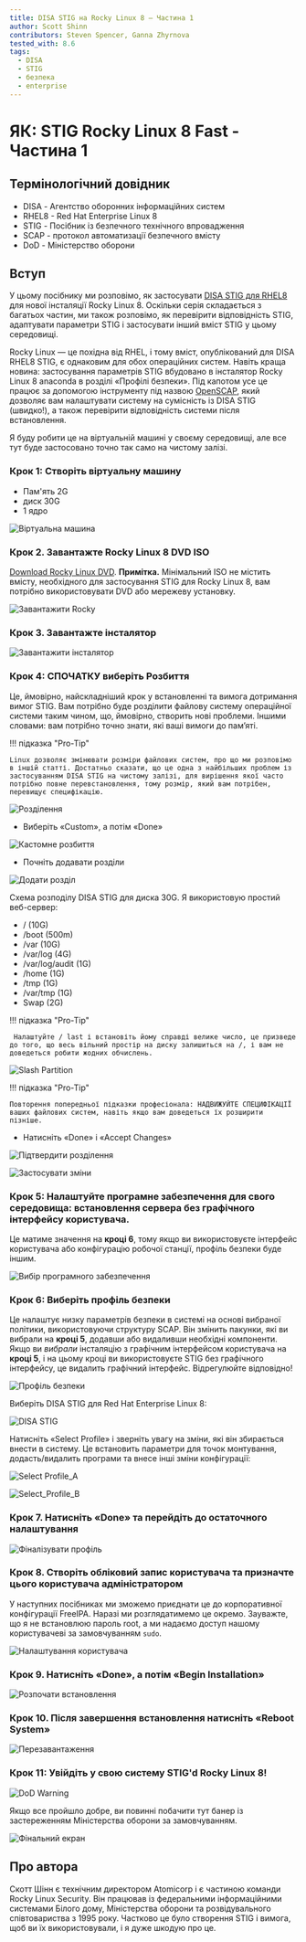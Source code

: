 ```yaml
---
title: DISA STIG на Rocky Linux 8 – Частина 1
author: Scott Shinn
contributors: Steven Spencer, Ganna Zhyrnova
tested_with: 8.6
tags:
  - DISA
  - STIG
  - безпека
  - enterprise
---
```


# ЯК: STIG Rocky Linux 8 Fast - Частина 1

## Термінологічний довідник

* DISA - Агентство оборонних інформаційних систем
* RHEL8 - Red Hat Enterprise Linux 8
* STIG - Посібник із безпечного технічного впровадження
* SCAP - протокол автоматизації безпечного вмісту
* DoD - Міністерство оборони

## Вступ

У цьому посібнику ми розповімо, як застосувати [DISA STIG для RHEL8](https://www.stigviewer.com/stig/red_hat_enterprise_linux_8/) для нової інсталяції Rocky Linux 8. Оскільки серія складається з багатьох частин, ми також розповімо, як перевірити відповідність STIG, адаптувати параметри STIG і застосувати інший вміст STIG у цьому середовищі.

Rocky Linux — це похідна від RHEL, і тому вміст, опублікований для DISA RHEL8 STIG, є однаковим для обох операційних систем.  Навіть краща новина: застосування параметрів STIG вбудовано в інсталятор Rocky Linux 8 anaconda в розділі «Профілі безпеки».  Під капотом усе це працює за допомогою інструменту під назвою [OpenSCAP](https://www.open-scap.org/), який дозволяє вам налаштувати систему на сумісність із DISA STIG (швидко!), а також перевірити відповідність системи після встановлення.

Я буду робити це на віртуальній машині у своєму середовищі, але все тут буде застосовано точно так само на чистому залізі.

### Крок 1: Створіть віртуальну машину

* Пам'ять 2G
* диск 30G
* 1 ядро

![Віртуальна машина](images/disa_stig_pt1_img1.jpg)

### Крок 2. Завантажте Rocky Linux 8 DVD ISO

[Download Rocky Linux DVD](https://download.rockylinux.org/pub/rocky/8/isos/x86_64/Rocky-8.6-x86_64-dvd1.iso).  **Примітка.** Мінімальний ISO не містить вмісту, необхідного для застосування STIG для Rocky Linux 8, вам потрібно використовувати DVD або мережеву установку.

![Завантажити Rocky](images/disa_stig_pt1_img2.jpg)

### Крок 3. Завантажте інсталятор

![Завантажити інсталятор](images/disa_stig_pt1_img3.jpg)

### Крок 4: СПОЧАТКУ виберіть Розбиття

Це, ймовірно, найскладніший крок у встановленні та вимога дотримання вимог STIG. Вам потрібно буде розділити файлову систему операційної системи таким чином, що, ймовірно, створить нові проблеми. Іншими словами: вам потрібно точно знати, які ваші вимоги до пам’яті.

!!! підказка "Pro-Tip"

    Linux дозволяє змінювати розміри файлових систем, про що ми розповімо в іншій статті. Достатньо сказати, що це одна з найбільших проблем із застосуванням DISA STIG на чистому залізі, для вирішення якої часто потрібно повне перевстановлення, тому розмір, який вам потрібен, перевищує специфікацію.

![Розділення](images/disa_stig_pt1_img4.jpg)

* Виберіть «Custom», а потім «Done»

![Кастомне розбиття](images/disa_stig_pt1_img5.jpg)

* Почніть додавати розділи

![Додати розділ](images/disa_stig_pt1_img6.jpg)

Схема розподілу DISA STIG для диска 30G. Я використовую простий веб-сервер:

* /  (10G)
* /boot (500m)
* /var (10G)
* /var/log (4G)
* /var/log/audit (1G)
* /home (1G)
* /tmp  (1G)
* /var/tmp (1G)
* Swap (2G)

!!! підказка "Pro-Tip"

     Налаштуйте / last і встановіть йому справді велике число, це призведе до того, що весь вільний простір на диску залишиться на /, і вам не доведеться робити жодних обчислень.

![Slash Partition](images/disa_stig_pt1_img7.jpg)

!!! підказка "Pro-Tip"

    Повторення попередньої підказки професіонала: НАДВИЖУЙТЕ СПЕЦИФІКАЦІЇ ваших файлових систем, навіть якщо вам доведеться їх розширити пізніше.

* Натисніть «Done» і «Accept Changes»

![Підтвердити розділення](images/disa_stig_pt1_img8.jpg)

![Застосувати зміни](images/disa_stig_pt1_img9.jpg)

### Крок 5: Налаштуйте програмне забезпечення для свого середовища: встановлення сервера без графічного інтерфейсу користувача.

Це матиме значення на **кроці 6**, тому якщо ви використовуєте інтерфейс користувача або конфігурацію робочої станції, профіль безпеки буде іншим.

![Вибір програмного забезпечення](images/disa_stig_pt1_img10.jpg)

### Крок 6: Виберіть профіль безпеки

Це налаштує низку параметрів безпеки в системі на основі вибраної політики, використовуючи структуру SCAP. Він змінить пакунки, які ви вибрали на **кроці 5**, додавши або видаливши необхідні компоненти.  Якщо ви _вибрали_ інсталяцію з графічним інтерфейсом користувача на **кроці 5**, і на цьому кроці ви використовуєте STIG без графічного інтерфейсу, це видалить графічний інтерфейс. Відрегулюйте відповідно!

![Профіль безпеки](images/disa_stig_pt1_img11.jpg)

Виберіть DISA STIG для Red Hat Enterprise Linux 8:

![DISA STIG](images/disa_stig_pt1_img12.jpg)

Натисніть «Select Profile» і зверніть увагу на зміни, які він збирається внести в систему. Це встановить параметри для точок монтування, додасть/видалить програми та внесе інші зміни конфігурації:

![Select Profile_A](images/disa_stig_pt1_img13.jpg)

![Select_Profile_B](images/disa_stig_pt1_img14.jpg)

### Крок 7. Натисніть «Done» та перейдіть до остаточного налаштування

![Фіналізувати профіль](images/disa_stig_pt1_img15.jpg)

### Крок 8. Створіть обліковий запис користувача та призначте цього користувача адміністратором

У наступних посібниках ми зможемо приєднати це до корпоративної конфігурації FreeIPA. Наразі ми розглядатимемо це окремо. Зауважте, що я не встановлюю пароль root, а ми надаємо доступ нашому користувачеві за замовчуванням `sudo`.

![Налаштування користувача](images/disa_stig_pt1_img16.jpg)

### Крок 9. Натисніть «Done», а потім «Begin Installation»

![Розпочати встановлення](images/disa_stig_pt1_img17.jpg)

### Крок 10. Після завершення встановлення натисніть «Reboot System»

![Перезавантаження](images/disa_stig_pt1_img18.jpg)

### Крок 11: Увійдіть у свою систему STIG'd Rocky Linux 8!

![DoD Warning](images/disa_stig_pt1_img19.jpg)

Якщо все пройшло добре, ви повинні побачити тут банер із застереженням Міністерства оборони за замовчуванням.

![Фінальний екран](images/disa_stig_pt1_img20.jpg)

## Про автора

Скотт Шінн є технічним директором Atomicorp і є частиною команди Rocky Linux Security. Він працював із федеральними інформаційними системами Білого дому, Міністерства оборони та розвідувального співтовариства з 1995 року. Частково це було створення STIG і вимога, щоб ви їх використовували, і я дуже шкодую про це.
